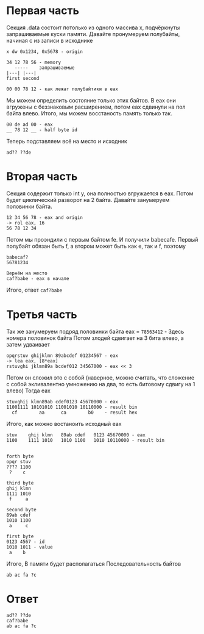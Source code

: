 # Первая часть
Секция .data состоит потолько из одного массива x, подчёркнуты запрашиваемые куски памяти. Давайте пронумеруем полубайты, начиная с из записи в исходнике
```
x dw 0x1234, 0x5678 - origin

34 12 78 56 - memory
   -----    запрашиваемые
|---| |---|
first second

00 00 78 12 - как лежат полубайтики в eax
```

Мы можем определить состояние только этих байтов. В eax они вгружены с беззнаковым расширением, потом eax сдвинули на пол байта влево. Итого, мы можем восстаность память только так. 
```
00 de ad 00 - eax
__ 78 12 __ - half byte id
```

Теперь подставляем всё на место и исходник

```
ad?? ??de
```

# Вторая часть

Секция содержит только int y, она полностью вгружается в eax. Потом будет циклический разворот на 2 байта. Давайте занумеруем половинки байта.

```
12 34 56 78 - eax and origin
-> rol eax, 16
56 78 12 34
```
Потом мы проэндили с первым байтом fe. И получили babecafe. Первый полубайт обязан быть f, а втором может быть как e, так и f, поэтому
```
babecaf?
56781234

Вернём на место
caf?babe - eax в начале
```

Итого, ответ `caf?babe`

# Третья часть

Так же занумеруем подряд половинки байта
eax = `78563412` - Здесь номера половинок байта
Потом злодей сдвигает на 3 бита влево, а затем удваивает


```
opqrstuv ghijklmn 89abcdef 01234567 - eax
-> lea eax, [8*eax]
rstuvghi jklmn89a bcdef012 34567000 - eax << 3
```
Потом он сложил это с собой (наверное, можно считать, что сложение с собой экливалентно умножению на два, то есть битовому сдвигу на 1 влево)
Тогда eax
```
stuvghij klmn89ab cdef0123 45670000 - eax
11001111 10101010 11001010 10110000 - result bin
  cf        aa      ca        b0    - result hex
```

Итого, как можно востаноить исходный eax
```
stuv    ghij klmn   89ab cdef   0123 45670000 - eax
1100    1111 1010   1010 1100   1010 10110000 - result bin


forth byte
opqr stuv
???? 1100
 ?    c

third byte
ghij klmn
1111 1010
 f     a

second byte
89ab cdef
1010 1100
 a     c

first byte
0123 4567 - id
1010 1011 - value
 a    b
```

Итого, В памяти будет располагаться Последовательность байтов
```
ab ac fa ?c
```

# Ответ
```
ad?? ??de
caf?babe
ab ac fa ?c
```